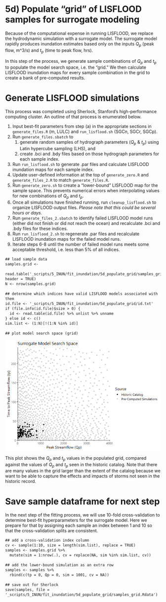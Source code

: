 # 5d) Populate “grid” of LISFLOOD samples for surrogate modeling

Because of the computational expense in running LISFLOOD, we replace the
hydrodynamic simulation with a surrogate model. The surrogate model
rapidly produces inundation estimates based only on the inputs
*Q*<sub>*p*</sub> (peak flow, m^3/s) and *t*<sub>*p*</sub> (time to peak
flow, hrs).

In this step of the process, we generate sample combinations of
*Q*<sub>*p*</sub> and *t*<sub>*p*</sub> to populate the model search
space, i.e. the “grid.” We then calculate LISFLOOD inundation maps for
every sample combination in the grid to create a bank of pre-computed
results.
<!-- For new realizations, the surrogate model searches the grid to find the ``closest'' combination of $Q_p$ and $t_p$ and uses a weighted average of the associated pre-computed inundation maps to produce the new inundation estimate. -->

# Generate LISFLOOD simulations

This process was completed using Sherlock, Stanford’s high-performance
computing cluster. An outline of that process is enumerated below.

1.  Input best-fit parameters from step (a) in the appropriate sections
    in `generate_files.R` (m, LULC) and `run_lisflood.sh` (SGCn, SGCr,
    SGCp).
2.  Run `generate_files.sbatch` to
    1.  generate random samples of hydrograph parameters
        (*Q*<sub>*p*</sub> & *t*<sub>*p*</sub>) using Latin hypercube
        sampling (LHS), and
    2.  create .bci and .bdy files based on those hydrograph parameters
        for each sample index.
3.  Run `run_lisflood.sh` to generate .par files and calculate LISFLOOD
    inundation maps for each sample index.
4.  Update user-defined information at the top of `generate_zero.R` and
    `generate_files_2.R` to match `generate_files.R`.
5.  Run `generate_zero.sh` to create a “lower-bound” LISFLOOD map for
    the sample space. This prevents numerical errors when interpolating
    values for new combinations of *Q*<sub>*p*</sub> and
    *t*<sub>*p*</sub>.
6.  Once all simulations have finished running, run
    `cleanup_lisflood.sh` to organize LISFLOOD output files. *Please
    note that this could be several hours or days.*
7.  Run `generate_files_2.sbatch` to identify failed LISFLOOD model runs
    (either did not finish or did not reach the ocean) and recalculate
    .bci and .bdy files for these indices.
8.  Run `run_lisflood_2.sh` to regenerate .par files and recalculate
    LISFLOOD inundation maps for the failed model runs.
9.  Iterate steps 6-8 until the number of failed model runs meets some
    acceptable threshold, i.e. less than 5% of all indices.

<!-- -->

    ## load sample data
    samples.grid <- 
      read.table('_scripts/5_INUN/fit_inundation/5d_populate_grid/samples_grid.txt', header = TRUE)
    N <- nrow(samples.grid)

    ## determine which indices have valid LISFLOOD models associated with them
    id.file <- '_scripts/5_INUN/fit_inundation/5d_populate_grid/id.txt'
    if (file.info(id.file)$size > 0) {
      id <- read.table(id.file) %>% unlist %>% unname
    } else id <- c()
    sim.list <- (1:N)[!(1:N %in% id)]

    ## plot model search space (grid)

<img src="readme_files/figure-markdown_strict/unnamed-chunk-4-1.png" style="display: block; margin: auto;" />

This plot shows the *Q*<sub>*p*</sub> and *t*<sub>*p*</sub> values in
the populated grid, compared against the values of *Q*<sub>*p*</sub> and
*t*<sub>*p*</sub> seen in the historic catalog. Note that there are many
values in the grid larger than the extent of the catalog because we want
to be able to capture the effects and impacts of storms not seen in the
historic record.

# Save sample dataframe for next step

In the next step of the fitting process, we will use 10-fold
cross-validation to determine best-fit hyperparameters for the surrogate
model. Here we prepare for that by assigning each sample an index
between 1 and 10 so that the cross-validation splits are consistent.

    ## add a cross-validation index column
    cv <- sample(1:10, size = length(sim.list), replace = TRUE)
    samples <- samples.grid %>% 
      mutate(sim = 1:nrow(.), cv = replace(NA, sim %in% sim.list, cv))

    ## add the lower-bound simulation as an extra row
    samples <- samples %>% 
      rbind(c(tp = 0, Qp = 0, sim = 1001, cv = NA))

    ## save out for Sherlock
    save(samples, file = '_scripts/5_INUN/fit_inundation/5d_populate_grid/samples_grid.Rdata')
